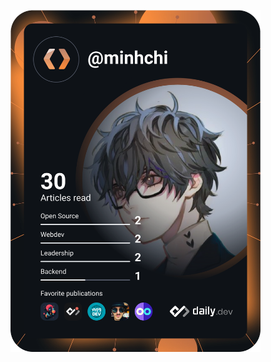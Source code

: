 <a href="https://app.daily.dev/DailyDevTips"><img src="https://github.com/PiscesSix/PiscesSix/blob/main/devcard.svg" width="400" alt="Minh Chi's Dev Card"/></a>
